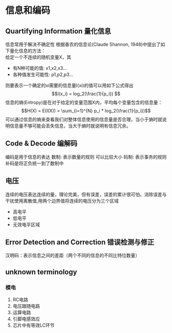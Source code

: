 # 信息和编码
## Quartifying Information 量化信息
信息常用于解决不确定性
根据香农的信息论(Claude Shannon, 1948)中提出了如下量化信息的方法：  
给定一个不连续的随机变量X，其
- 有N种可能的值: x1,x2,x3...
- 各种值发生可能性: p1,p2,p3...

则要表示一个确定的xi需要的信息量I(xi)的值可以用如下公式得出  
$$I(x_i) = log_2(\frac{1}{p_i}) $$
信息的熵(Entropy)是在对于给定的变量范围X内，平均每个变量包含的信息量：
$$H(X) = E(I(X)) = \sum_{i=1}^{N} p_i * log_2(\frac{1}{p_i})$$
可以通过信息的熵来查看我们对整体信息使用的信息量是否合理，当小于熵时就说明信息量不够可能会丢失信息，当大于熵时就说明有信息冗余。  
## Code & Decode 编解码
编码是用于信息的表达
数制: 表示数量的规则 可以比较大小
码制: 表示事务的规则
补码是将正负统一到了数制中
## 电压
连续的电压表达连续的量，理论完美，但有误差，误差的累计很可怕。消除误差与干扰使用离散值,用两个边界值将连续的电压分为三个区域
- 高电平
- 低电平
- 无效电平区域
## Error Detection and Correction 错误检测与修正
汉明码：表示信息之间的差距（两个不同的信息的不同比特位数量）
## unknown terminology
### 模电
1. RC电路
2. 电压跟随电路
3. 运算电路
4. 引脚电感效应
5. 芯片中有等效LC环节